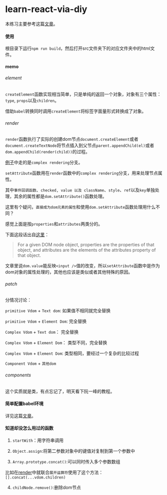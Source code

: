 # learn-react-via-diy

本练习主要参考这篇[文章](https://medium.com/@sweetpalma/gooact-react-in-160-lines-of-javascript-44e0742ad60f)。

#### 使用

根目录下运行`npm run build`，然后打开src文件夹下的对应文件夹中的html文件。

#### memo

###### element

`createElement`函数实现相当简单，只是单纯的返回一个对象，对象有三个属性：`type`, `props`以及`children`。

借助`babel`转换同时调用`createElement`将标签字面量形式转换成了对象。

###### render

`render`函数执行了实际的创建dom节点`document.createElement`或者`document.createTextNode`将节点插入到父节点`parent.appendChild(el)`或者`dom.appendChild(render(child))`的过程。

[例子](./src/render/render.js)中走的是`complex rendering`分支。

`setAttribute`函数用在`render`函数中的`complex rendering`分支，用来处理节点属性。

其中`事件回调函数`、`checked, value 以及 className`、`style`、`ref`以及`key`单独处理，其余的属性都是`dom.setAttribute()`函数处理。

这里有个疑问，`直接成为dom元素的属性`和使用`dom.setAttribute`函数处理用什么不同？

感觉上面是按`properties`和`attributes`两类分的。

下面这段话出自[这里](https://stackoverflow.com/questions/6003819/what-is-the-difference-between-properties-and-attributes-in-html)：

>For a given DOM node object, properties are the properties of that object, and attributes are the elements of the attributes property of that object.

文章里说`dom.value`能反映`<input />`值的改变，所以`setAttribute`函数中是作为dom对象的属性处理的，其他也应该是类似或者其他特殊的原因。

###### patch

分情况讨论：

`primitive Vdom` + `Text dom`: 如果值不相同就完全替换

`primitive Vdom` + `Element Dom`: 完全替换

`Complex Vdom` + `Text dom`： 完全替换

`Complex Vdom` + `Element Dom`： 类型不同，完全替换

`Complex Vdom` + `Element Dom`: 类型相同，要经过一个复杂的比较过程

`Component Vdom` + `其他dom`

###### components

这个实质就是类，有点忘记了，明天看下阮一峰的教程。

#### 简单配置babel环境

详见这篇[文章](https://itnext.io/lessons-learned-using-jsx-without-react-bbddb6c28561)。

#### 知道却没怎么用过的函数

1. `startWith`：用字符串调用

2. `Object.assign`:将第二参数对象中的键值对复制到第一个参数中

3. `Array.prototype.concat()`:可以同时传入多个参数数组

比如在[render](./src/render/render.js)中就联合`展开运算符`使用了这个方法：`[].concat(...vdom.children)`

4. `childNode.remove()`:删除dom节点